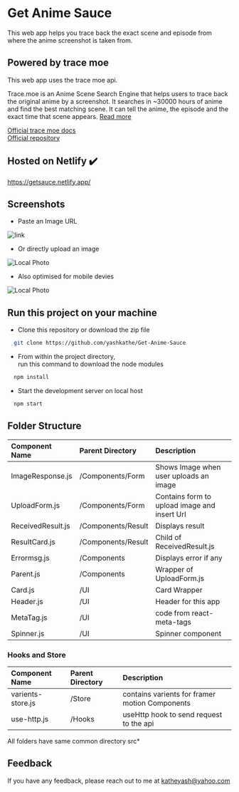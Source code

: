 # Get Anime Sauce

This web app helps you trace back the exact scene and episode from where the anime screenshot is taken from.

## Powered by trace moe

This web app uses the trace moe api.

Trace.moe is an Anime Scene Search Engine that helps users to trace back the original anime
by a screenshot. It searches in ~30000 hours of anime and find the best matching scene.
It can tell the anime, the episode and the exact time that scene appears. [Read more](https://trace.moe/about)

[Official trace moe docs](https://soruly.github.io/trace.moe-api/#/docs)  
[Official repository](https://github.com/soruly/trace.moe)

## Hosted on Netlify ✔️

https://getsauce.netlify.app/

## Screenshots

- Paste an Image URL

![ link ](https://raw.githubusercontent.com/yashkathe/Get-Anime-Sauce/master/src/assets/readmegifs/1url.gif "Add")

- Or directly upload an image

![ Local Photo ](https://raw.githubusercontent.com/yashkathe/Get-Anime-Sauce/master/src/assets/readmegifs/2upload.gif "Add")

- Also optimised for mobile devies

![ Local Photo ](https://raw.githubusercontent.com/yashkathe/Get-Anime-Sauce/master/src/assets/readmegifs/3mobile.gif "Add")

## Run this project on your machine

- Clone this repository or download the zip file

```bash
  git clone https://github.com/yashkathe/Get-Anime-Sauce
```

- From within the project directory, \
  run this command to download the node modules

```bash
  npm install
```

- Start the development server on local host

```bash
  npm start
```

## Folder Structure

| Component Name    | Parent Directory   | Description                                  |
| :---------------- | :----------------- | :------------------------------------------- |
| ImageResponse.js  | /Components/Form   | Shows Image when user uploads an image       |
| UploadForm.js     | /Components/Form   | Contains form to upload image and insert Url |
| ReceivedResult.js | /Components/Result | Displays result                              |
| ResultCard.js     | /Components/Result | Child of ReceivedResult.js                   |
| Errormsg.js       | /Components        | Displays error if any                        |
| Parent.js         | /Components        | Wrapper of UploadForm.js                     |
| Card.js           | /UI                | Card Wrapper                                 |
| Header.js         | /UI                | Header for this app                          |
| MetaTag.js        | /UI                | code from react-meta-tags                    |
| Spinner.js        | /UI                | Spinner component                            |

### Hooks and Store

| Component Name    | Parent Directory | Description                                    |
| :---------------- | :--------------- | :--------------------------------------------- |
| varients-store.js | /Store           | contains varients for framer motion Components |
| use-http.js       | /Hooks           | useHttp hook to send request to the api        |

All folders have same common directory src\*

## Feedback

If you have any feedback, please reach out to me at katheyash@yahoo.com
